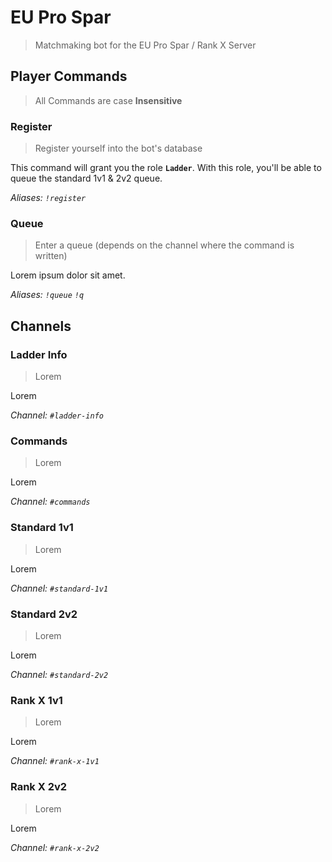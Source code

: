 
# EU Pro Spar
> Matchmaking bot for the EU Pro Spar / Rank X Server

## Player Commands
> All Commands are case **Insensitive**

### Register
> Register yourself into the bot's database

This command will grant you the role **`Ladder`**. With this role, you'll be able to queue the standard 1v1 & 2v2 queue.

*Aliases: `!register`*

### Queue

> Enter a queue (depends on the channel where the command is written)

Lorem ipsum dolor sit amet.

*Aliases: `!queue` `!q`*

## Channels
### Ladder Info
> Lorem

Lorem

*Channel: `#ladder-info`*
### Commands
> Lorem

Lorem

*Channel: `#commands`*
### Standard 1v1
> Lorem

Lorem

*Channel: `#standard-1v1`*
### Standard 2v2
> Lorem

Lorem

*Channel: `#standard-2v2`*
### Rank X 1v1
> Lorem

Lorem

*Channel: `#rank-x-1v1`*
### Rank X 2v2
> Lorem

Lorem

*Channel: `#rank-x-2v2`*
